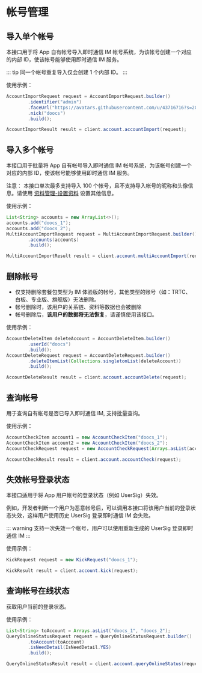 # 帐号管理

## 导入单个帐号

本接口用于将 App 自有帐号导入即时通信 IM 帐号系统，为该帐号创建一个对应的内部 ID，使该帐号能够使用即时通信 IM 服务。

::: tip
同一个帐号重复导入仅会创建 1 个内部 ID。
:::

使用示例：

```java
AccountImportRequest request = AccountImportRequest.builder()
        .identifier("admin")
        .faceUrl("https://avatars.githubusercontent.com/u/43716716?s=200&v=4")
        .nick("doocs")
        .build();

AccountImportResult result = client.account.accountImport(request);
```

## 导入多个帐号

本接口用于批量将 App 自有帐号导入即时通信 IM 帐号系统，为该帐号创建一个对应的内部 ID，使该帐号能够使用即时通信 IM 服务。

注意： 本接口单次最多支持导入 100 个帐号，且不支持导入帐号的昵称和头像信息。请使用 [资料管理-设置资料](./profile.md#设置资料) 设置其他信息。

使用示例：

```java
List<String> accounts = new ArrayList<>();
accounts.add("doocs_1");
accounts.add("doocs_2");
MultiAccountImportRequest request = MultiAccountImportRequest.builder()
        .accounts(accounts)
        .build();

MultiAccountImportResult result = client.account.multiAccountImport(request);
```

## 删除帐号

- 仅支持删除套餐包类型为 IM 体验版的帐号，其他类型的账号（如：TRTC、白板、专业版、旗舰版）无法删除。
- 帐号删除时，该用户的关系链、资料等数据也会被删除
- 帐号删除后，**该用户的数据将无法恢复**，请谨慎使用该接口。

使用示例：

```java
AccountDeleteItem deleteAccount = AccountDeleteItem.builder()
        .userId("doocs")
        .build();
AccountDeleteRequest request = AccountDeleteRequest.builder()
        .deleteItemList(Collections.singletonList(deleteAccount))
        .build();

AccountDeleteResult result = client.account.accountDelete(request);
```

## 查询帐号

用于查询自有帐号是否已导入即时通信 IM, 支持批量查询。

使用示例：

```java
AccountCheckItem account1 = new AccountCheckItem("doocs_1");
AccountCheckItem account2 = new AccountCheckItem("doocs_2");
AccountCheckRequest request = new AccountCheckRequest(Arrays.asList(account1, account2));

AccountCheckResult result = client.account.accountCheck(request);
```

## 失效帐号登录状态

本接口适用于将 App 用户帐号的登录状态（例如 UserSig）失效。

例如，开发者判断一个用户为恶意帐号后，可以调用本接口将该用户当前的登录状态失效，这样用户使用历史 UserSig 登录即时通信 IM 会失败。

::: warning
支持一次失效一个帐号，用户可以使用重新生成的 UserSig 登录即时通信 IM
:::

使用示例：

```java
KickRequest request = new KickRequest("doocs_1");

KickResult result = client.account.kick(request);
```

## 查询帐号在线状态

获取用户当前的登录状态。

使用示例：

```java
List<String> toAccount = Arrays.asList("doocs_1", "doocs_2");
QueryOnlineStatusRequest request = QueryOnlineStatusRequest.builder()
        .toAccount(toAccount)
        .isNeedDetail(IsNeedDetail.YES)
        .build();

QueryOnlineStatusResult result = client.account.queryOnlineStatus(request);
```
